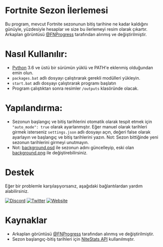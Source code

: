 # Fortnite Sezon İlerlemesi
Bu program, mevcut Fortnite sezonunun bitiş tarihine ne kadar kaldığını günüyle, yüzdesiyle hesaplar ve size bu ilerlemeyi resim olarak çıkartır. Arkaplan görüntüsü [@FNProgress](https://twitter.com/FNProgress) tarafından alınmış ve değiştirilmiştir.

# Nasıl Kullanılır:
- [Python](https://www.python.org/downloads/) 3.6 ve üstü bir sürümün yüklü ve PATH'e eklenmiş olduğundan emin olun.
- `packages.bat` adlı dosyayı çalıştırarak gerekli modülleri yükleyin.
- `start.bat` adlı dosyayı çalıştırarak programı başlatın
- Program çalıştıktan sonra resimler `/outputs` klasöründe olacak.
# Yapılandırma:
- Sezonun başlangıç ve bitiş tarihlerini otomatik olarak tespit etmek için `"auto_mode": true` olarak ayarlanmıştır. Eğer manuel olarak tarihleri girmek isterseniz `settings.json` adlı dosyayı açın, değeri false olarak ayarlayın ve başlangıç ve bitiş tarihlerini yazın. Not: Sezon bittiğinde yeni sezonun tarihlerini girmeyi unutmayın.
- Not: [background.psd](assets/background.psd) ile sezonun adını güncelleyip, eski olan [background.png](assets/background.png) ile değiştirebilirsiniz.

# Destek
Eğer bir problemle karşılaşıyorsanız, aşağıdaki bağlantılardan yardım alabilirsiniz.

[![Discord](https://img.shields.io/badge/Discord-%237289DA.svg?style=for-the-badge&logo=discord&logoColor=white)](https://discord.com/users/341886629142593537)
[![Twitter](https://img.shields.io/badge/Twitter-%231DA1F2.svg?style=for-the-badge&logo=twitter&logoColor=white)](https://twitter.com/Liqutch)
[![Website](https://img.shields.io/badge/🔗%20LIQUTCH.DEV-white.svg?style=for-the-badge&logo=link&logoColor=black&color=EDF2F7)](https://liqutch.dev)

# Kaynaklar
- Arkaplan görüntüsü [@FNProgress](https://twitter.com/FNProgress) tarafından alınmış ve değiştirilmiştir.
- Sezon başlangıç-bitiş tarihleri için [NiteStats API](https://nitestats.com/) kullanılmıştır.
